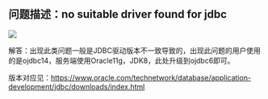 ## 问题描述：no suitable driver found for jdbc

![](https://static.oschina.net/uploads/img/201807/20170806_7Z30.png)

解答：出现此类问题一般是JDBC驱动版本不一致导致的，出现此问题的用户使用的是ojdbc14，服务端使用Oracle11g，JDK8，此处升级到ojdbc6即可。

版本对应见：https://www.oracle.com/technetwork/database/application-development/jdbc/downloads/index.html

